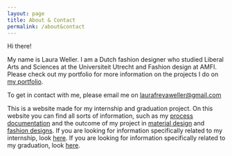 ```yaml
---
layout: page
title: About & Contact
permalink: /about&contact
---
```


Hi there!

My name is Laura Weller. I am a Dutch fashion designer who studied Liberal Arts and Sciences at the Universiteit Utrecht and Fashion design at AMFI. Please check out my portfolio for more information on the projects I do on [my portfolio](https://laurafreyaweller.myportfolio.com/).

To get in contact with me, please email me on laurafreyaweller@gmail.com

This is a website made for my internship and graduation project. On this website you can find all sorts of information, such as my [process documentation](documentation) and the outcome of my project in [material design](biomaterials) and [fashion designs](garment-designs). If you are looking for information specifically related to my internship, look [here](internship-information). If you are looking for information specifically related to my graduation, look [here](graduation-information). 







